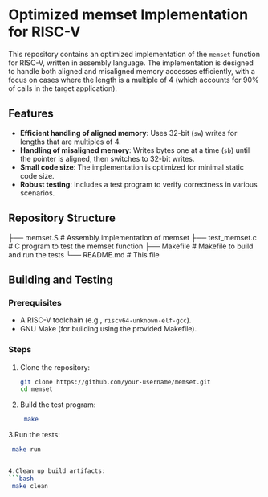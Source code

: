 # Optimized memset Implementation for RISC-V

This repository contains an optimized implementation of the `memset` function for RISC-V, written in assembly language. The implementation is designed to handle both aligned and misaligned memory accesses efficiently, with a focus on cases where the length is a multiple of 4 (which accounts for 90% of calls in the target application).

## Features
- **Efficient handling of aligned memory**: Uses 32-bit (`sw`) writes for lengths that are multiples of 4.
- **Handling of misaligned memory**: Writes bytes one at a time (`sb`) until the pointer is aligned, then switches to 32-bit writes.
- **Small code size**: The implementation is optimized for minimal static code size.
- **Robust testing**: Includes a test program to verify correctness in various scenarios.

## Repository Structure
├── memset.S # Assembly implementation of memset
├── test_memset.c # C program to test the memset function
├── Makefile # Makefile to build and run the tests
└── README.md # This file


## Building and Testing

### Prerequisites
- A RISC-V toolchain (e.g., `riscv64-unknown-elf-gcc`).
- GNU Make (for building using the provided Makefile).

### Steps
1. Clone the repository:
   ```bash
   git clone https://github.com/your-username/memset.git
   cd memset


2. Build the test program:
   ```bash
    make


3.Run the tests:
   ```bash
    make run


4.Clean up build artifacts:
   ```bash
    make clean


